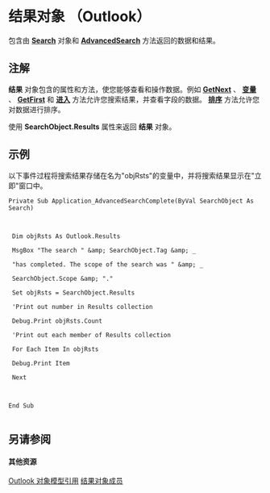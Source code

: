 
# 结果对象 （Outlook）

包含由  **[Search](226a5d49-3caf-90dd-725c-265404d1939f.md)** 对象和 **[AdvancedSearch](7b433d8b-08b9-dff1-b854-287d76b47a90.md)** 方法返回的数据和结果。


## 注解

 **结果** 对象包含的属性和方法，使您能够查看和操作数据。例如 **[GetNext](3667738a-fcae-b786-e8d4-e478b1614c8c.md)** 、 **[变量](be9877c4-602d-7e2d-a00b-edb4aead7441.md)** 、 **[GetFirst](9a8b56ce-5e93-f1b1-be7f-7734d86f4997.md)** 和 **[进入](90a50739-b9a9-92de-516b-1cd9f3fe8d50.md)** 方法允许您搜索结果，并查看字段的数据。 **[排序](d897f4c9-ef58-cdb4-ca9e-d179af12f2b5.md)** 方法允许您对数据进行排序。

使用 **SearchObject.Results** 属性来返回 **结果** 对象。


## 示例

以下事件过程将搜索结果存储在名为"objRsts"的变量中，并将搜索结果显示在"立即"窗口中。


```
Private Sub Application_AdvancedSearchComplete(ByVal SearchObject As Search) 
 
 
 
 Dim objRsts As Outlook.Results 
 
 MsgBox "The search " &amp; SearchObject.Tag &amp; _ 
 
 "has completed. The scope of the search was " &amp; _ 
 
 SearchObject.Scope &amp; "." 
 
 Set objRsts = SearchObject.Results 
 
 'Print out number in Results collection 
 
 Debug.Print objRsts.Count 
 
 'Print out each member of Results collection 
 
 For Each Item In objRsts 
 
 Debug.Print Item 
 
 Next 
 
 
 
End Sub 
 

```


## 另请参阅


#### 其他资源


[Outlook 对象模型引用](http://msdn.microsoft.com/library/73221b13-d8d8-99b8-3394-b95dbbfd5ddc%28Office.15%29.aspx)
[结果对象成员](650f59fb-0dbd-3f5f-b289-2dfe9e33c20e.md)